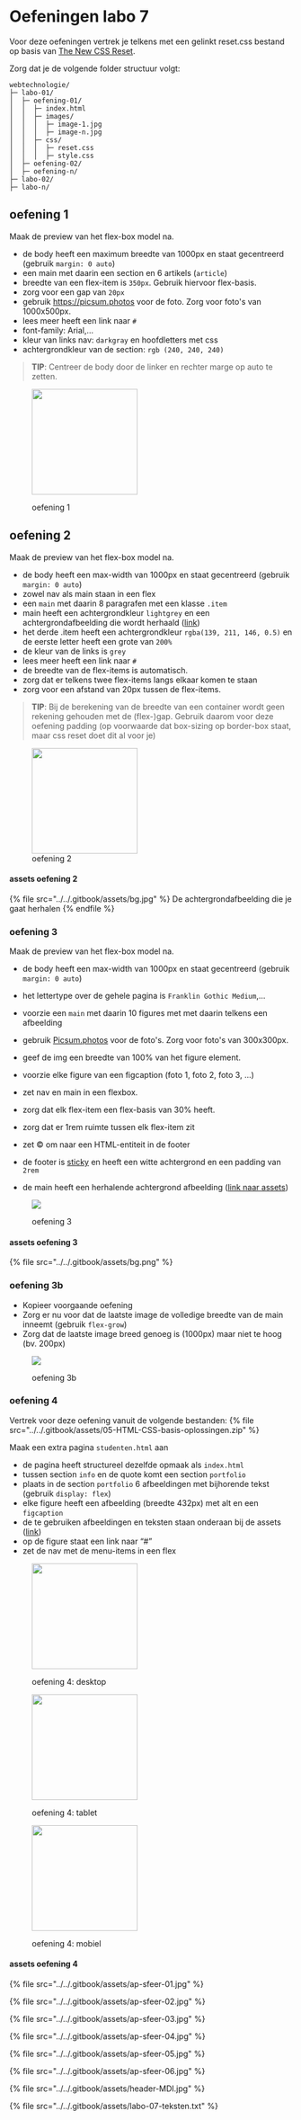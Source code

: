 # Oefeningen labo 7

Voor deze oefeningen vertrek je telkens met een gelinkt reset.css bestand op basis van [The New CSS Reset](https://elad2412.github.io/the-new-css-reset/).

Zorg dat je de volgende folder structuur volgt:

```
webtechnologie/
├─ labo-01/
│  ├─ oefening-01/
│  │  ├─ index.html
│  │  ├─ images/
│  │  │  ├─ image-1.jpg 
│  │  │  ├─ image-n.jpg 
│  │  ├─ css/
│  │  │  ├─ reset.css
│  │  │  ├─ style.css
│  ├─ oefening-02/
│  ├─ oefening-n/
├─ labo-02/
├─ labo-n/      
```

## oefening 1

Maak de preview van het flex-box model na.

* de body heeft een maximum breedte van 1000px en staat gecentreerd (gebruik `margin: 0 auto`)
* een main met daarin een section en 6 artikels (`article`)
* breedte van een flex-item is `350px`. Gebruik hiervoor flex-basis.
* zorg voor een gap van `20px`
* gebruik https://picsum.photos voor de foto. Zorg voor foto's van 1000x500px.
* lees meer heeft een link naar `#`
* font-family: Arial,...&#x20;
* kleur van links nav: `darkgray` en hoofdletters met css&#x20;
* achtergrondkleur van de section: `rgb (240, 240, 240)`

> **TIP**: Centreer de body door de linker en rechter marge op auto te zetten.

<figure><img src="../../.gitbook/assets/Screenshot 2024-09-24 at 14.42.25 (1).png" alt="" width="188"><figcaption><p>oefening 1</p></figcaption></figure>

## oefening 2

Maak de preview van het flex-box model na.

* de body heeft een max-width van 1000px en staat gecentreerd (gebruik `margin: 0 auto`)
* zowel nav als main staan in een flex
* een `main` met daarin 8 paragrafen met een klasse `.item`
* main heeft een achtergrondkleur `lightgrey` en een achtergrondafbeelding die wordt herhaald ([link](css/natuurlijke-volgorde/flex/oefeningen.md#assets-oefening-3))
* het derde .item heeft een achtergrondkleur `rgba(139, 211, 146, 0.5)` en de eerste letter heeft een grote van `200%`
* de kleur van de links is `grey`
* lees meer heeft een link naar `#`&#x20;
* de breedte van de flex-items is automatisch.
* zorg dat er telkens twee flex-items langs elkaar komen te staan
* zorg voor een afstand van 20px tussen de flex-items.

> **TIP**: Bij de berekening van de breedte van een container wordt geen rekening gehouden met de (flex-)gap. Gebruik daarom voor deze oefening padding (op voorwaarde dat box-sizing op border-box staat, maar css reset doet dit al voor je) 

<figure><img src="../../.gitbook/assets/Screenshot 2024-09-24 at 09.52.12.png" alt="" width="188"><figcaption>oefening 2</figcaption></figure>

#### assets oefening 2

{% file src="../../.gitbook/assets/bg.jpg" %}
De achtergrondafbeelding die je gaat herhalen
{% endfile %}

### oefening 3

Maak de preview van het flex-box model na.&#x20;

* de body heeft een max-width van 1000px en staat gecentreerd (gebruik `margin: 0 auto`) 
* het lettertype over de gehele pagina is `Franklin Gothic Medium`,...&#x20; 
* voorzie een `main` met daarin 10 figures met met daarin telkens een afbeelding
* gebruik [Picsum.photos](https://picsum.photos) voor de foto's. Zorg voor foto's van 300x300px.
* geef de img een breedte van 100% van het figure element. 
* voorzie elke figure van een figcaption (foto 1, foto 2, foto 3, ...)

* zet nav en main in een flexbox.
* zorg dat elk flex-item een flex-basis van 30% heeft.
* zorg dat er 1rem ruimte tussen elk flex-item zit

* zet © om naar een HTML-entiteit in de footer 
* de footer is [sticky](https://developer.mozilla.org/en-US/docs/Web/CSS/Layout_cookbook/Sticky_footers) en heeft een witte achtergrond en een padding van `2rem`
* de main heeft een herhalende achtergrond afbeelding ([link naar assets](css/natuurlijke-volgorde/flex/oefeningen.md#assets-oefening-3))

<figure><img src="../../.gitbook/assets/flex-oef-3.png"><figcaption><p>oefening 3</p></figcaption></figure>

#### assets oefening 3

{% file src="../../.gitbook/assets/bg.png" %}

### oefening 3b

* Kopieer voorgaande oefening
* Zorg er nu voor dat de laatste image de volledige breedte van de main inneemt (gebruik `flex-grow`)
* Zorg dat de laatste image breed genoeg is (1000px) maar niet te hoog (bv. 200px)

<figure><img src="../../.gitbook/assets/oef-3-b.png"><figcaption><p>oefening 3b</p></figcaption></figure>

### oefening 4

Vertrek voor deze oefening vanuit de volgende bestanden:
{% file src="../../.gitbook/assets/05-HTML-CSS-basis-oplossingen.zip" %}

Maak een extra pagina `studenten.html` aan

* de pagina heeft structureel dezelfde opmaak als `index.html`
* tussen section `info` en de quote komt een section `portfolio`
* plaats in de section `portfolio` 6 afbeeldingen met bijhorende tekst (gebruik `display: flex`)
* elke figure heeft een afbeelding (breedte 432px) met alt en een `figcaption`&#x20;
* de te gebruiken afbeeldingen en teksten staan onderaan bij de assets ([link](css/natuurlijke-volgorde/flex/oefeningen.md#assets-oefening-4))
* op de figure staat een link naar “#”
* zet de nav met de menu-items in een flex

<figure><img src="../../.gitbook/assets/oefn-4-laptop-1440px.jpg" alt="" width="188"><figcaption><p>oefening 4: desktop</p></figcaption></figure>

<figure><img src="../../.gitbook/assets/oefn-4-tablet-1080px.jpg" alt="" width="188"><figcaption><p>oefening 4: tablet</p></figcaption></figure>

<figure><img src="../../.gitbook/assets/oefn-4-mobiel-landscape-810px.jpg" alt="" width="188"><figcaption><p>oefening 4: mobiel</p></figcaption></figure>



#### assets oefening 4 <a href="#assets-oefening-4" id="assets-oefening-4"></a>

{% file src="../../.gitbook/assets/ap-sfeer-01.jpg" %}

{% file src="../../.gitbook/assets/ap-sfeer-02.jpg" %}

{% file src="../../.gitbook/assets/ap-sfeer-03.jpg" %}

{% file src="../../.gitbook/assets/ap-sfeer-04.jpg" %}

{% file src="../../.gitbook/assets/ap-sfeer-05.jpg" %}

{% file src="../../.gitbook/assets/ap-sfeer-06.jpg" %}

{% file src="../../.gitbook/assets/header-MDI.jpg" %}

{% file src="../../.gitbook/assets/labo-07-teksten.txt" %}

